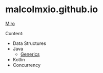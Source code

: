 # malcolmxio.github.io

[Miro](https://miro.com/app/board/uXjVMgkdxiA=/?share_link_id=323672343019)

Content:

- Data Structures
- Java
  - [Generics](/language/java/generics/generics.md)
- Kotlin
- Concurrency
